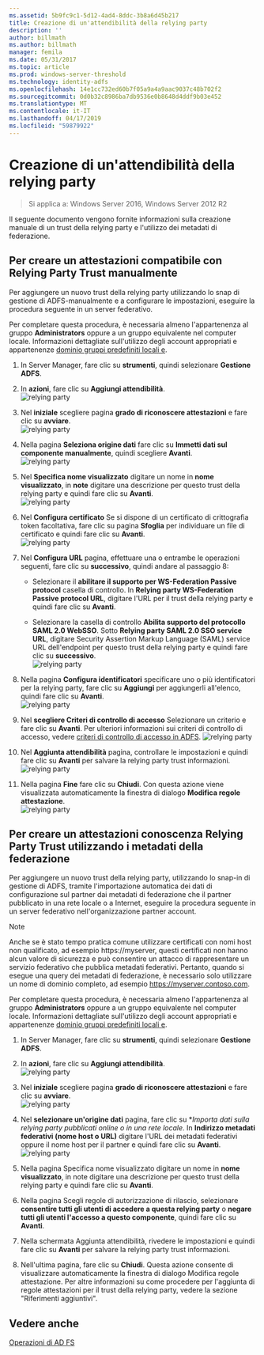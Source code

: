 ```yaml
---
ms.assetid: 5b9fc9c1-5d12-4ad4-8ddc-3b8a6d45b217
title: Creazione di un'attendibilità della relying party
description: ''
author: billmath
ms.author: billmath
manager: femila
ms.date: 05/31/2017
ms.topic: article
ms.prod: windows-server-threshold
ms.technology: identity-adfs
ms.openlocfilehash: 14e1cc732ed60b7f05a9a4a9aac9037c48b702f2
ms.sourcegitcommit: 0d0b32c8986ba7db9536e0b8648d4ddf9b03e452
ms.translationtype: MT
ms.contentlocale: it-IT
ms.lasthandoff: 04/17/2019
ms.locfileid: "59879922"
---
```

# <a name="create-a-relying-party-trust"></a>Creazione di un'attendibilità della relying party

>Si applica a: Windows Server 2016, Windows Server 2012 R2

Il seguente documento vengono fornite informazioni sulla creazione manuale di un trust della relying party e l'utilizzo dei metadati di federazione.
  
## <a name="to-create-a-claims-aware-relying-party-trust-manually"></a>Per creare un attestazioni compatibile con Relying Party Trust manualmente 

Per aggiungere un nuovo trust della relying party utilizzando lo snap di gestione di ADFS\-manualmente e a configurare le impostazioni, eseguire la procedura seguente in un server federativo.  

Per completare questa procedura, è necessaria almeno l'appartenenza al gruppo **Administrators** oppure a un gruppo equivalente nel computer locale.  Informazioni dettagliate sull'utilizzo degli account appropriati e appartenenze [dominio gruppi predefiniti locali e](https://go.microsoft.com/fwlink/?LinkId=83477).
  
1. In Server Manager, fare clic su **strumenti**, quindi selezionare **Gestione ADFS**.  
  
2.  In **azioni**, fare clic su **Aggiungi attendibilità**.  
![relying party](media/Create-a-Relying-Party-Trust/addtrust1.PNG)   

3.  Nel **iniziale** scegliere pagina **grado di riconoscere attestazioni** e fare clic su **avviare**.  
![relying party](media/Create-a-Relying-Party-Trust/addtrust2.PNG) 
  
4.  Nella pagina **Seleziona origine dati** fare clic su **Immetti dati sul componente manualmente**, quindi scegliere **Avanti**.  
![relying party](media/Create-a-Relying-Party-Trust/addtrust3.PNG) 
  
5.  Nel **Specifica nome visualizzato** digitare un nome in **nome visualizzato**, in **note** digitare una descrizione per questo trust della relying party e quindi fare clic su **Avanti**.  
![relying party](media/Create-a-Relying-Party-Trust/addtrust4.PNG) 

6. Nel **Configura certificato** Se si dispone di un certificato di crittografia token facoltativa, fare clic su pagina **Sfoglia** per individuare un file di certificato e quindi fare clic su **Avanti**.  
![relying party](media/Create-a-Relying-Party-Trust/addtrust5.PNG) 

7.  Nel **Configura URL** pagina, effettuare una o entrambe le operazioni seguenti, fare clic su **successivo**, quindi andare al passaggio 8:  
  
    -   Selezionare il **abilitare il supporto per WS\-Federation Passive protocol** casella di controllo. In **Relying party WS\-Federation Passive protocol URL**, digitare l'URL per il trust della relying party e quindi fare clic su **Avanti**.  
  
    -   Selezionare la casella di controllo **Abilita supporto del protocollo SAML 2.0 WebSSO**. Sotto **Relying party SAML 2.0 SSO service URL**, digitare Security Assertion Markup Language \(SAML\) service URL dell'endpoint per questo trust della relying party e quindi fare clic su **successivo**.  
![relying party](media/Create-a-Relying-Party-Trust/addtrust6.PNG)   

8. Nella pagina **Configura identificatori** specificare uno o più identificatori per la relying party, fare clic su **Aggiungi** per aggiungerli all'elenco, quindi fare clic su **Avanti**.  
![relying party](media/Create-a-Relying-Party-Trust/addtrust8.PNG)
  
9.  Nel **scegliere Criteri di controllo di accesso** Selezionare un criterio e fare clic su **Avanti**.  Per ulteriori informazioni sui criteri di controllo di accesso, vedere [criteri di controllo di accesso in ADFS](Access-Control-Policies-in-AD-FS.md). 
![relying party](media/Create-a-Relying-Party-Trust/addtrust9.PNG)

10. Nel **Aggiunta attendibilità** pagina, controllare le impostazioni e quindi fare clic su **Avanti** per salvare la relying party trust informazioni.  
   ![relying party](media/Create-a-Relying-Party-Trust/addtrust10.PNG) 
11. Nella pagina **Fine** fare clic su **Chiudi**. Con questa azione viene visualizzata automaticamente la finestra di dialogo **Modifica regole attestazione**.  
![relying party](media/Create-a-Relying-Party-Trust/addtrust11.PNG) 

## <a name="to-create-a-claims-aware-relying-party-trust-using-federation-metadata"></a>Per creare un attestazioni conoscenza Relying Party Trust utilizzando i metadati della federazione

Per aggiungere un nuovo trust della relying party, utilizzando lo snap-in di gestione di ADFS, tramite l'importazione automatica dei dati di configurazione sul partner dai metadati di federazione che il partner pubblicato in una rete locale o a Internet, eseguire la procedura seguente in un server federativo nell'organizzazione partner account.

>[!NOTE]
>Anche se è stato tempo pratica comune utilizzare certificati con nomi host non qualificato, ad esempio https://myserver, questi certificati non hanno alcun valore di sicurezza e può consentire un attacco di rappresentare un servizio federativo che pubblica metadati federativi. Pertanto, quando si esegue una query dei metadati di federazione, è necessario solo utilizzare un nome di dominio completo, ad esempio https://myserver.contoso.com.

Per completare questa procedura, è necessaria almeno l'appartenenza al gruppo **Administrators** oppure a un gruppo equivalente nel computer locale.  Informazioni dettagliate sull'utilizzo degli account appropriati e appartenenze [dominio gruppi predefiniti locali e](https://go.microsoft.com/fwlink/?LinkId=83477).


1. In Server Manager, fare clic su **strumenti**, quindi selezionare **Gestione ADFS**.  
  
2.  In **azioni**, fare clic su **Aggiungi attendibilità**.  
![relying party](media/Create-a-Relying-Party-Trust/addtrust1.PNG)   

3.  Nel **iniziale** scegliere pagina **grado di riconoscere attestazioni** e fare clic su **avviare**.  
![relying party](media/Create-a-Relying-Party-Trust/addtrust2.PNG) 
  
4.  Nel **selezionare un'origine dati** pagina, fare clic su **Importa dati sulla relying party pubblicati online o in una rete locale*. In **Indirizzo metadati federativi (nome host o URL)** digitare l'URL dei metadati federativi oppure il nome host per il partner e quindi fare clic su **Avanti**.  
![relying party](media/Create-a-Relying-Party-Trust/addtrust12.PNG) 

5.  Nella pagina Specifica nome visualizzato digitare un nome in **nome visualizzato**, in note digitare una descrizione per questo trust della relying party e quindi fare clic su **Avanti**.

6.  Nella pagina Scegli regole di autorizzazione di rilascio, selezionare **consentire tutti gli utenti di accedere a questa relying party** o **negare tutti gli utenti l'accesso a questo componente**, quindi fare clic su **Avanti**.

7.  Nella schermata Aggiunta attendibilità, rivedere le impostazioni e quindi fare clic su **Avanti** per salvare la relying party trust informazioni.

8.  Nell'ultima pagina, fare clic su **Chiudi**. Questa azione consente di visualizzare automaticamente la finestra di dialogo Modifica regole attestazione. Per altre informazioni su come procedere per l'aggiunta di regole attestazioni per il trust della relying party, vedere la sezione "Riferimenti aggiuntivi".




## <a name="see-also"></a>Vedere anche  
[Operazioni di AD FS](../../ad-fs/AD-FS-2016-Operations.md) 
